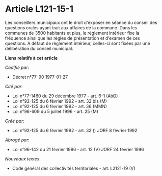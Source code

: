# Article L121-15-1

Les conseillers municipaux ont le droit d'exposer en séance du conseil des questions orales ayant trait aux affaires de la
commune. Dans les communes de 3500 habitants et plus, le règlement intérieur fixe la fréquence ainsi que les règles de
présentation et d'examen de ces questions. A défaut de règlement intérieur, celles-ci sont fixées par une délibération du
conseil municipal.

**Liens relatifs à cet article**

_Codifié par_:

  - Décret n°77-90 1977-01-27

_Cité par_:

  - Loi n°77-1460 du 29 décembre 1977 - art. 6-1 (AbD)
  - Loi n°92-125 du 6 février 1992 - art. 32 bis (M)
  - Loi n°92-125 du 6 février 1992 - art. 36 (MMN)
  - Loi n°96-609 du 5 juillet 1996 - art. 25 (M)

_Créé par_:

  - Loi n°92-125 du 6 février 1992 - art. 32 () JORF 8 février 1992

_Abrogé par_:

  - Loi n°96-142 du 21 février 1996 - art. 12 (V) JORF 24 février 1996

_Nouveaux textes_:

  - Code général des collectivités territoriales - art. L2121-19 (V)
